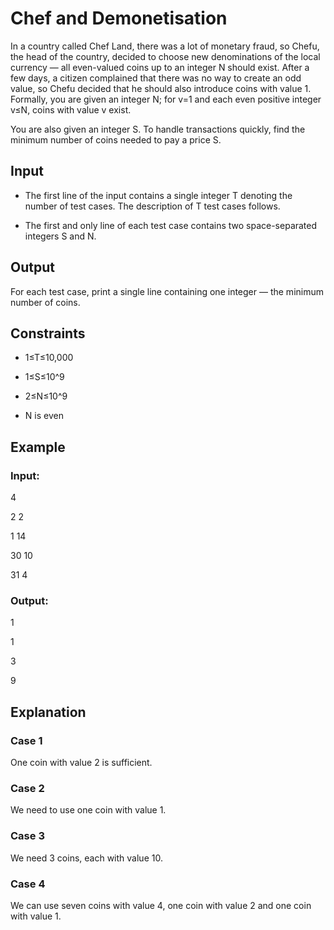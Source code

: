 # Chef and Demonetisation

In a country called Chef Land, there was a lot of monetary fraud, so Chefu, the head of the country, decided to 
choose new denominations of the local currency ― all even-valued coins up to an integer N should exist. 
After a few days, a citizen complained that there was no way to create an odd value, so Chefu decided 
that he should also introduce coins with value 1. Formally, you are given an integer N; for v=1 and each even positive integer v≤N, coins with value v exist.

You are also given an integer S. To handle transactions quickly, find the minimum number of coins needed to pay a price S.

## Input

- The first line of the input contains a single integer T denoting the number of test cases. The description of T test cases follows.
 
- The first and only line of each test case contains two space-separated integers S and N.

## Output

For each test case, print a single line containing one integer ― the minimum number of coins.

## Constraints

- 1≤T≤10,000
 
- 1≤S≤10^9

- 2≤N≤10^9

- N is even

## Example

### Input:

4

2 2

1 14

30 10

31 4

### Output:

1

1

3

9

## Explanation

### Case 1

One coin with value 2 is sufficient.

### Case 2

We need to use one coin with value 1.

### Case 3

We need 3 coins, each with value 10.

### Case 4

We can use seven coins with value 4, one coin with value 2 and one coin with value 1.
